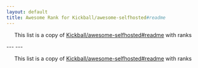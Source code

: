 ```yaml
---
layout: default
title: Awesome Rank for Kickball/awesome-selfhosted#readme
---
```


<p align="center">
	This list is a copy of <a href="https://github.com/Kickball/awesome-selfhosted#readme">Kickball/awesome-selfhosted#readme</a> with ranks
</p>
---
---
<p align="center">
	This list is a copy of <a href="https://github.com/Kickball/awesome-selfhosted#readme">Kickball/awesome-selfhosted#readme</a> with ranks
</p>
